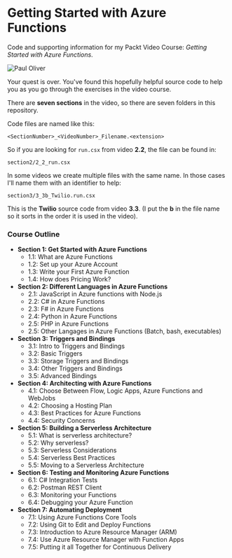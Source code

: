 # Getting Started with Azure Functions

Code and supporting information for my Packt Video Course: *Getting Started with Azure Functions*.

![Paul Oliver](http://i132.photobucket.com/albums/q8/c0achmcguirk/oliverp-circle-small_zpsgyjrocuv.jpg)

Your quest is over. You've found this hopefully helpful source code to help you as you go through the exercises in the video course.

There are **seven sections** in the video, so there are seven folders in this repository.

Code files are named like this:

    <SectionNumber>_<VideoNumber>_Filename.<extension>

So if you are looking for `run.csx` from video **2.2**, the file can be found in:

`section2/2_2_run.csx`

In some videos we create multiple files with the same name. In those cases I'll name them with an identifier to help:

`section3/3_3b_Twilio.run.csx`

This is the **Twilio** source code from video **3.3**. (I put the **b** in the file name so it sorts in the order it is used in the video).

### Course Outline

* **Section 1: Get Started with Azure Functions**
    * 1.1: What are Azure Functions
    * 1.2: Set up your Azure Account
    * 1.3: Write your First Azure Function
    * 1.4: How does Pricing Work?
* **Section 2: Different Languages in Azure Functions**
    * 2.1: JavaScript in Azure functions with Node.js
    * 2.2: C# in Azure Functions
    * 2.3: F# in Azure Functions
    * 2.4: Python in Azure Functions
    * 2.5: PHP in Azure Functions
    * 2.5: Other Langages in Azure Functions (Batch, bash, executables)
* **Section 3: Triggers and Bindings**
    * 3.1: Intro to Triggers and Bindings
    * 3.2: Basic Triggers
    * 3.3: Storage Triggers and Bindings
    * 3.4: Other Triggers and Bindings
    * 3.5: Advanced Bindings
* **Section 4: Architecting with Azure Functions**
    * 4.1: Choose Between Flow, Logic Apps, Azure Functions and WebJobs
    * 4.2: Choosing a Hosting Plan
    * 4.3: Best Practices for Azure Functions
    * 4.4: Security Concerns
* **Section 5: Building a Serverless Architecture**
    * 5.1: What is serverless architecture?
    * 5.2: Why serverless?
    * 5.3: Serverless Considerations
    * 5.4: Serverless Best Practices
    * 5.5: Moving to a Serverless Architecture
* **Section 6: Testing and Monitoring Azure Functions**
    * 6.1: C# Integration Tests
    * 6.2: Postman REST Client
    * 6.3: Monitoring your Functions
    * 6.4: Debugging your Azure Function
* **Section 7: Automating Deployment**
    * 7.1: Using Azure Functions Core Tools
    * 7.2: Using Git to Edit and Deploy Functions
    * 7.3: Introduction to Azure Resource Manager (ARM)
    * 7.4: Use Azure Resource Manager with Function Apps
    * 7.5: Putting it all Together for Continuous Delivery

